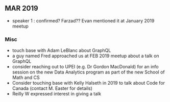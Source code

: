 
## MAR 2019

- speaker 1 : confirmed? Farzad?? Evan mentioned it at January 2019 meetup

### Misc

* touch base with Adam LeBlanc about GraphQL
* a guy named Fred approached us at FEB 2019 meetup about a talk on GraphQL
* consider reaching out to UPEI (e.g. Dr Gordon MacDonald) for an info session on the new Data Analytics program as part of the new School of Math and CS
* Consider touching base with Kelly Halseth in 2019 to talk about Code for Canada (contact M. Easter for details)
* Reilly W expressed interest in giving a talk
